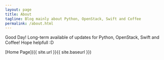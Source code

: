 ```yaml
---
layout: page
title: About
tagline: Blog mainly about Python, OpenStack, Swift and Coffee
permalink: /about.html
---
```


Good Day!
Long-term available of updates for Python, OpenStack, Swift and Coffee!
Hope helpfull :D


[Home Page]({{ site.url }}{{ site.baseurl }})
